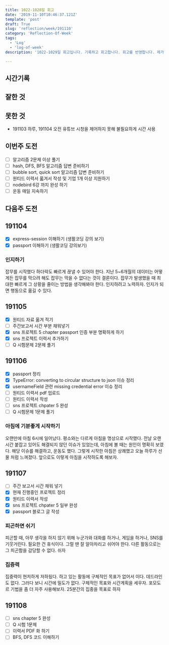 ```yaml
---
title: 1022-1028일 회고
date: '2019-11-10T10:46:37.121Z'
template: 'post'
draft: True
slug: 'reflection/week/191110'
category: 'Reflection-Of-Week'
tags:
  - 'Log'
  - 'log-of-week'
description: '1022-1029일 회고입니다. 기록하고 회고합니다. 회고를 반영합니다. 제가 자라는 방식입니다.'

---
```


## 시간기록 



## 잘한 것



## 못한 것

- 191103 하루, 191104 오전 유튜브 시청을 제어하지 못해 불필요하게 시간 사용 

## 이번주 도전

- [ ] 알고리즘 2문제 이상 풀기 
- [ ] hash, DFS, BFS 알고리즘 답변 준비하기 
- [ ] bubble sort, quick sort 알고리즘 답변 준비하기 
- [ ] 원티드 이력서 옯겨서 작성 및 기업 1개 이상 지원하기 
- [ ] nodebird 6강 까지 완성 하기 
- [ ] 운동 매일 지속하기 

## 다음주 도전



## 191104

- [x] express-session 이해하기 (생활코딩 강의 보기)
- [x] passport 이해하기 (생활코딩 강의보기) 

### 인지하기 

잡무를 시작했다 하더락도 빠르게 끊낼 수 있어야 한다. 지난 5~6개월의 데이터는 어떻게든 잡무를 막으려 해도 잡무는 막을 수 없다는 것이 결론이다. 잡무가 발생했을 때 최대한 빠르게 그 상황을 줄이는 방법을 생각해봐야 한다. 인지하려고 노력하자. 인지가 되면 행동으로 옮길 수 있다. 

## 191105 

- [x] 원티드 자료 옮겨 적기 
- [ ] 주간보고서 시간 부분 채워넣기 
- [x] sns 프로젝트 5 chapter passport 인증 부분 명확하게 하기
- [x] sns 프로젝트 이력서 추가하기
- [ ] Q 시험문제 2문제 풀기 

## 191106

- [x] passport 정리
- [x] TypeError: converting to circular structure to json  이슈 정리 
- [x] usernameField 관련 missing credential error 이슈 정리 
- [ ] 원티드 이력서 pdf 업로드 
- [ ] 원티드 이력서 작성 
- [ ] sns 프로젝트 chpater 5 완성 
- [ ] Q  시험문제 1문제 풀기 

### 아침에 기분좋게 시작하기

오랜만에 아침 6시에 일어났다. 평소와는 다르게 아침을 명상으로 시작했다.  전날 오랜 시간 붙잡고 있어도 해결되지 않던 이슈가 있었는데,  아침에 볼 때는 원인이 명확히 보였다. 해당 이슈를 해결하고, 운동도 했다. 그렇게 시작한 아침은 상쾌했고 오늘 하루가 선물 처럼 느껴졌다. 앞으로도 이렇게 아침을 시작하도록 해보자. 

## 191107 

- [ ] 주간 보고서 시간 채워 넣기 
- [x] 현재 진행중인 프로젝트 정리  
- [x] 원티드 이력서 작성 
- [x] sns 프로젝트 chpater 5 일부 완성
- [x] passport 블로그 글 작성 

### 피곤하면 쉬기

피곤할 때, 아무 생각을 하지 않기 위해 누군가와 대화를 하거나, 게임을 하거나, SNS를 기웃거린다. 필요한 건 휴식이다. 그럴 땐 잘 알아차리고 쉬어야 한다. 다른 활동으로는 그 피곤함을 감당할 수 없다. 쉬자

### 집중력 

집중력이 현저하게 저하됬다. 하고 있는 활동에 구체적인 목표가 없어서 이다. 데드라인도 없다. 그러다 보니 시간에 밀도가 없다. 구체적인 목표와 시간계획을 세우자. 포모도르 기법을 좀 더 자주 사용해보자. 25분간의 집중을 목표로 하자 

## 191108

- [ ] sns chapter 5 완성
- [ ] Q 시험 1문제 
- [ ] 이력서 PDF 화 하기 
- [ ] BFS, DFS 코드 이해하기